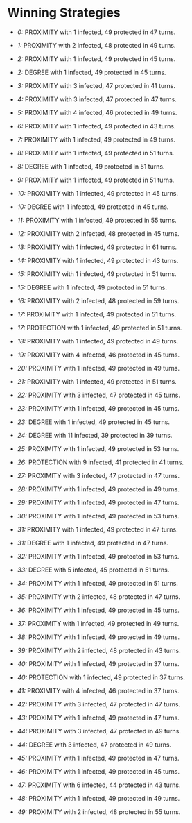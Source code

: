 # Winning Strategies

* _0:_ PROXIMITY with 1 infected, 49 protected in 47 turns.


* _1:_ PROXIMITY with 2 infected, 48 protected in 49 turns.


* _2:_ PROXIMITY with 1 infected, 49 protected in 45 turns.


* _2:_ DEGREE with 1 infected, 49 protected in 45 turns.


* _3:_ PROXIMITY with 3 infected, 47 protected in 41 turns.


* _4:_ PROXIMITY with 3 infected, 47 protected in 47 turns.


* _5:_ PROXIMITY with 4 infected, 46 protected in 49 turns.


* _6:_ PROXIMITY with 1 infected, 49 protected in 43 turns.


* _7:_ PROXIMITY with 1 infected, 49 protected in 49 turns.


* _8:_ PROXIMITY with 1 infected, 49 protected in 51 turns.


* _8:_ DEGREE with 1 infected, 49 protected in 51 turns.


* _9:_ PROXIMITY with 1 infected, 49 protected in 51 turns.


* _10:_ PROXIMITY with 1 infected, 49 protected in 45 turns.


* _10:_ DEGREE with 1 infected, 49 protected in 45 turns.


* _11:_ PROXIMITY with 1 infected, 49 protected in 55 turns.


* _12:_ PROXIMITY with 2 infected, 48 protected in 45 turns.


* _13:_ PROXIMITY with 1 infected, 49 protected in 61 turns.


* _14:_ PROXIMITY with 1 infected, 49 protected in 43 turns.


* _15:_ PROXIMITY with 1 infected, 49 protected in 51 turns.


* _15:_ DEGREE with 1 infected, 49 protected in 51 turns.


* _16:_ PROXIMITY with 2 infected, 48 protected in 59 turns.


* _17:_ PROXIMITY with 1 infected, 49 protected in 51 turns.


* _17:_ PROTECTION with 1 infected, 49 protected in 51 turns.


* _18:_ PROXIMITY with 1 infected, 49 protected in 49 turns.


* _19:_ PROXIMITY with 4 infected, 46 protected in 45 turns.


* _20:_ PROXIMITY with 1 infected, 49 protected in 49 turns.


* _21:_ PROXIMITY with 1 infected, 49 protected in 51 turns.


* _22:_ PROXIMITY with 3 infected, 47 protected in 45 turns.


* _23:_ PROXIMITY with 1 infected, 49 protected in 45 turns.


* _23:_ DEGREE with 1 infected, 49 protected in 45 turns.


* _24:_ DEGREE with 11 infected, 39 protected in 39 turns.


* _25:_ PROXIMITY with 1 infected, 49 protected in 53 turns.


* _26:_ PROTECTION with 9 infected, 41 protected in 41 turns.


* _27:_ PROXIMITY with 3 infected, 47 protected in 47 turns.


* _28:_ PROXIMITY with 1 infected, 49 protected in 49 turns.


* _29:_ PROXIMITY with 1 infected, 49 protected in 47 turns.


* _30:_ PROXIMITY with 1 infected, 49 protected in 53 turns.


* _31:_ PROXIMITY with 1 infected, 49 protected in 47 turns.


* _31:_ DEGREE with 1 infected, 49 protected in 47 turns.


* _32:_ PROXIMITY with 1 infected, 49 protected in 53 turns.


* _33:_ DEGREE with 5 infected, 45 protected in 51 turns.


* _34:_ PROXIMITY with 1 infected, 49 protected in 51 turns.


* _35:_ PROXIMITY with 2 infected, 48 protected in 47 turns.


* _36:_ PROXIMITY with 1 infected, 49 protected in 45 turns.


* _37:_ PROXIMITY with 1 infected, 49 protected in 49 turns.


* _38:_ PROXIMITY with 1 infected, 49 protected in 49 turns.


* _39:_ PROXIMITY with 2 infected, 48 protected in 43 turns.


* _40:_ PROXIMITY with 1 infected, 49 protected in 37 turns.


* _40:_ PROTECTION with 1 infected, 49 protected in 37 turns.


* _41:_ PROXIMITY with 4 infected, 46 protected in 37 turns.


* _42:_ PROXIMITY with 3 infected, 47 protected in 47 turns.


* _43:_ PROXIMITY with 1 infected, 49 protected in 47 turns.


* _44:_ PROXIMITY with 3 infected, 47 protected in 49 turns.


* _44:_ DEGREE with 3 infected, 47 protected in 49 turns.


* _45:_ PROXIMITY with 1 infected, 49 protected in 47 turns.


* _46:_ PROXIMITY with 1 infected, 49 protected in 45 turns.


* _47:_ PROXIMITY with 6 infected, 44 protected in 43 turns.


* _48:_ PROXIMITY with 1 infected, 49 protected in 49 turns.


* _49:_ PROXIMITY with 2 infected, 48 protected in 55 turns.


